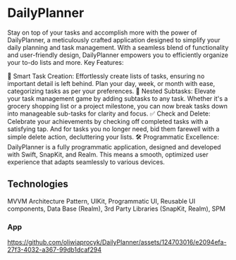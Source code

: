 # DailyPlanner

Stay on top of your tasks and accomplish more with the power of DailyPlanner, a meticulously crafted application designed to simplify your daily planning and task management. With a seamless blend of functionality and user-friendly design, DailyPlanner empowers you to efficiently organize your to-do lists and more.
Key Features:

📝 Smart Task Creation: Effortlessly create lists of tasks, ensuring no important detail is left behind. Plan your day, week, or month with ease, categorizing tasks as per your preferences.
📌 Nested Subtasks: Elevate your task management game by adding subtasks to any task. Whether it's a grocery shopping list or a project milestone, you can now break tasks down into manageable sub-tasks for clarity and focus.
✅ Check and Delete: Celebrate your achievements by checking off completed tasks with a satisfying tap. And for tasks you no longer need, bid them farewell with a simple delete action, decluttering your lists.
🛠️ Programmatic Excellence: DailyPlanner is a fully programmatic application, designed and developed with Swift, SnapKit, and Realm. This means a smooth, optimized user experience that adapts seamlessly to various devices.

## Technologies
MVVM Architecture Pattern, UIKit, Programmatic UI, Reusable UI components, Data Base (Realm), 3rd Party Libraries (SnapKit, Realm), SPM

### App

https://github.com/oliwiaprocyk/DailyPlanner/assets/124703016/e2094efa-27f3-4032-a367-99db1dcaf294
